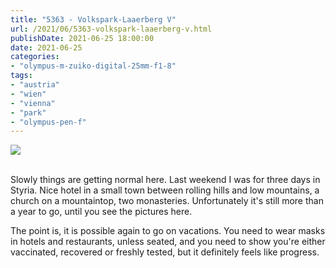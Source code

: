 ```yaml
---
title: "5363 - Volkspark-Laaerberg V"
url: /2021/06/5363-volkspark-laaerberg-v.html
publishDate: 2021-06-25 18:00:00
date: 2021-06-25
categories:
- "olympus-m-zuiko-digital-25mm-f1-8"
tags:
- "austria"
- "wien"
- "vienna"
- "park"  
- "olympus-pen-f"
---
```

<div class="container">
<div class="center"><a target="_blank" href="https://d25zfm9zpd7gm5.cloudfront.net/1200x1200/2019/20190602_153427_lr.jpg"><img class="webfeedsFeaturedVisual" src="https://d25zfm9zpd7gm5.cloudfront.net/0600x0600/2019/20190602_153427_lr.jpg" /></a></div>
</div>
<br />

Slowly things are getting normal here. Last weekend I was
for three days in Styria. Nice hotel in a small town between
rolling hills and low mountains, a church on a mountaintop,
two monasteries. Unfortunately it's still more than a year
to go, until you see the pictures here.

The point is, it is possible again to go on vacations. You
need to wear masks in hotels and restaurants, unless seated,
and you need to show you're either vaccinated, recovered or
freshly tested, but it definitely feels like progress.
